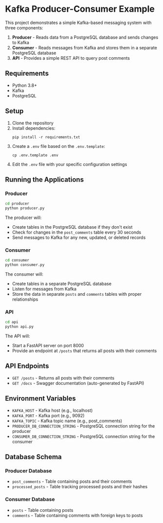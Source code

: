 # Kafka Producer-Consumer Example

This project demonstrates a simple Kafka-based messaging system with three components:

1. **Producer** - Reads data from a PostgreSQL database and sends changes to Kafka
2. **Consumer** - Reads messages from Kafka and stores them in a separate PostgreSQL database
3. **API** - Provides a simple REST API to query post comments

## Requirements

- Python 3.8+
- Kafka
- PostgreSQL

## Setup

1. Clone the repository
2. Install dependencies:
   ```
   pip install -r requirements.txt
   ```
3. Create a `.env` file based on the `.env.template`:
   ```
   cp .env.template .env
   ```
4. Edit the `.env` file with your specific configuration settings

## Running the Applications

### Producer

```bash
cd producer
python producer.py
```

The producer will:
- Create tables in the PostgreSQL database if they don't exist
- Check for changes in the `post_comments` table every 30 seconds
- Send messages to Kafka for any new, updated, or deleted records

### Consumer

```bash
cd consumer
python consumer.py
```

The consumer will:
- Create tables in a separate PostgreSQL database
- Listen for messages from Kafka
- Store the data in separate `posts` and `comments` tables with proper relationships

### API

```bash
cd api
python api.py
```

The API will:
- Start a FastAPI server on port 8000
- Provide an endpoint at `/posts` that returns all posts with their comments

## API Endpoints

- `GET /posts` - Returns all posts with their comments
- `GET /docs` - Swagger documentation (auto-generated by FastAPI)

## Environment Variables

- `KAFKA_HOST` - Kafka host (e.g., localhost)
- `KAFKA_PORT` - Kafka port (e.g., 9092)
- `KAFKA_TOPIC` - Kafka topic name (e.g., post_comments)
- `PRODUCER_DB_CONNECTION_STRING` - PostgreSQL connection string for the producer
- `CONSUMER_DB_CONNECTION_STRING` - PostgreSQL connection string for the consumer

## Database Schema

### Producer Database

- `post_comments` - Table containing posts and their comments
- `processed_posts` - Table tracking processed posts and their hashes

### Consumer Database

- `posts` - Table containing posts
- `comments` - Table containing comments with foreign keys to posts
